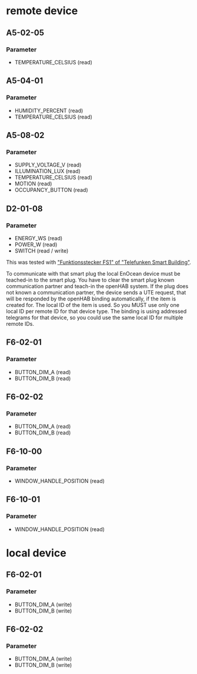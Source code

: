 # remote device

## A5-02-05

### Parameter

* TEMPERATURE_CELSIUS (read)

## A5-04-01

### Parameter

* HUMIDITY_PERCENT (read)
* TEMPERATURE_CELSIUS (read)

## A5-08-02

### Parameter

* SUPPLY_VOLTAGE_V (read)
* ILLUMINATION_LUX (read)
* TEMPERATURE_CELSIUS (read)
* MOTION (read)
* OCCUPANCY_BUTTON (read)

## D2-01-08

### Parameter

* ENERGY_WS (read)
* POWER_W (read)
* SWITCH (read / write)

This was tested with ["Funktionsstecker FS1" of "Telefunken Smart Building"](http://www.telefunken-sb.de/produkte/aufputz/funktionsstecker.html).

To communicate with that smart plug the local EnOcean device must be teached-in to the smart plug. You have to clear the smart plug known communication partner and teach-in the openHAB system. If the plug does not known a communication partner, the device sends a UTE request, that will be responded by the openHAB binding automatically, if the item is created for. The local ID of the item is used. So you MUST use only one local ID per remote ID for that device type. The binding is using addressed telegrams for that device, so you could use the same local ID for multiple remote IDs.

## F6-02-01

### Parameter

* BUTTON_DIM_A (read)
* BUTTON_DIM_B (read)

## F6-02-02

### Parameter

* BUTTON_DIM_A (read)
* BUTTON_DIM_B (read)

## F6-10-00

### Parameter

* WINDOW_HANDLE_POSITION (read)

## F6-10-01

### Parameter

* WINDOW_HANDLE_POSITION (read)

# local device

## F6-02-01

### Parameter

* BUTTON_DIM_A (write)
* BUTTON_DIM_B (write)

## F6-02-02

### Parameter

* BUTTON_DIM_A (write)
* BUTTON_DIM_B (write)

